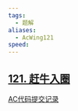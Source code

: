 ```yaml
---
tags:
  - 题解
aliases:
  - AcWing121
speed:
---
```

## [121. 赶牛入圈](https://www.acwing.com/problem/content/123/)



[AC代码提交记录]()
